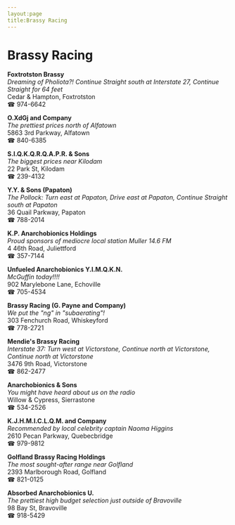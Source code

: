 ```yaml
---
layout:page
title:Brassy Racing
---
```

# Brassy Racing

**Foxtrotston Brassy**  
_Dreaming of Pholiota?! 
Continue Straight south at Interstate 27, Continue Straight for 64 feet_  
Cedar & Hampton, Foxtrotston  
☎ 974-6642



**O.XdGj and Company**  
_The prettiest prices north of Alfatown_  
5863 3rd Parkway, Alfatown  
☎ 840-6385



**S.I.Q.K.Q.R.Q.A.P.R. & Sons**  
_The biggest prices near Kilodam_  
22 Park St, Kilodam  
☎ 239-4132



**Y.Y. & Sons (Papaton)**  
_The Pollock: Turn east at Papaton, Drive east at Papaton, Continue Straight south at Papaton_  
36 Quail Parkway, Papaton  
☎ 788-2014



**K.P. Anarchobionics Holdings**  
_Proud sponsors of mediocre local station Muller 14.6 FM_  
4 46th Road, Juliettford  
☎ 357-7144



**Unfueled Anarchobionics Y.I.M.Q.K.N.**  
_McGuffin today!!!!_  
902 Marylebone Lane, Echoville  
☎ 705-4534



**Brassy Racing (G. Payne and Company)**  
_We put the "ng" in "subaerating"!_  
303 Fenchurch Road, Whiskeyford  
☎ 778-2721



**Mendie's Brassy Racing**  
_Interstate 37: Turn west at Victorstone, Continue north at Victorstone, Continue north at Victorstone_  
3476 9th Road, Victorstone  
☎ 862-2477



**Anarchobionics & Sons**  
_You might have heard about us on the radio_  
Willow & Cypress, Sierrastone  
☎ 534-2526



**K.J.H.M.I.C.L.Q.M. and Company**  
_Recommended by local celebrity captain Naoma Higgins_  
2610 Pecan Parkway, Quebecbridge  
☎ 979-9812



**Golfland Brassy Racing Holdings**  
_The most sought-after range near Golfland_  
2393 Marlborough Road, Golfland  
☎ 821-0125



**Absorbed Anarchobionics U.**  
_The prettiest high budget selection just outside of Bravoville_  
98 Bay St, Bravoville  
☎ 918-5429



